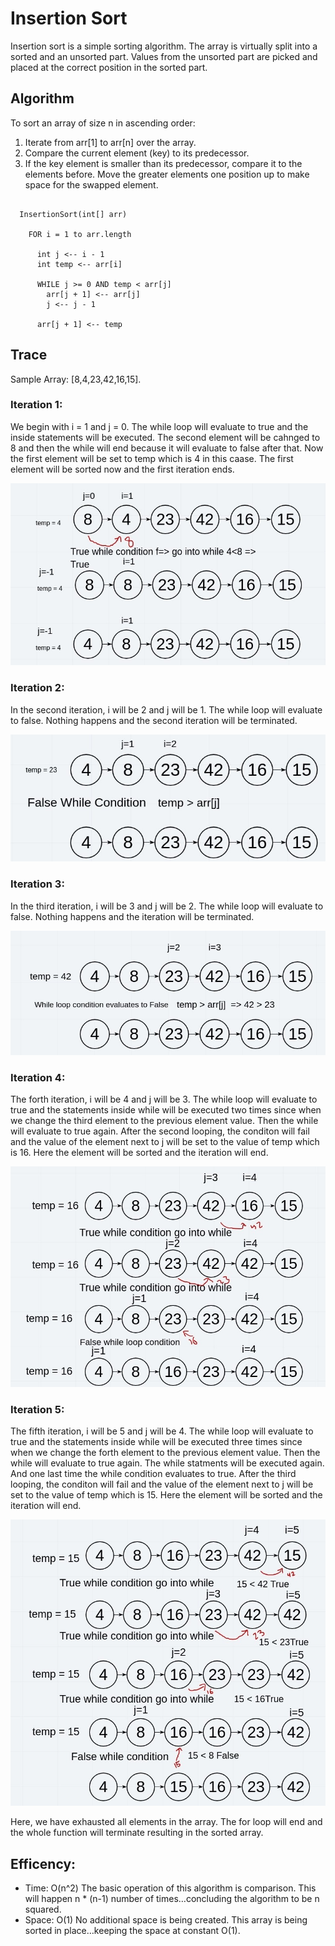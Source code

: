 # Insertion Sort

Insertion sort is a simple sorting algorithm. The array is virtually split into a sorted and an unsorted part. Values from the unsorted part are picked and placed at the correct position in the sorted part.

## Algorithm

To sort an array of size n in ascending order:

1. Iterate from arr[1] to arr[n] over the array.
2. Compare the current element (key) to its predecessor.
3. If the key element is smaller than its predecessor, compare it to the elements before. Move the greater elements one position up to make space for the swapped element.

```Pseudocode

  InsertionSort(int[] arr)
  
    FOR i = 1 to arr.length
    
      int j <-- i - 1
      int temp <-- arr[i]
      
      WHILE j >= 0 AND temp < arr[j]
        arr[j + 1] <-- arr[j]
        j <-- j - 1
        
      arr[j + 1] <-- temp

```

## Trace

Sample Array: [8,4,23,42,16,15].

### Iteration 1:

We begin with i = 1 and j = 0. The while loop will evaluate to true and the inside statements will be executed. The second element will be cahnged to 8 and then the while will end because it will evaluate to false after that. Now the first element will be set to temp which is 4 in this caase. The first element will be sorted now and the first iteration ends.

![first](../../../../assets/phase1.jpeg)

### Iteration 2:

In the second iteration, i will be 2 and j will be 1. The while loop will evaluate to false. Nothing happens and the second iteration will be terminated.

![second](../../../../assets/phase2.jpeg)

### Iteration 3:

In the third iteration, i will be 3 and j will be 2. The while loop will evaluate to false. Nothing happens and the iteration will be terminated.

![third](../../../../assets/phase3.jpeg)

### Iteration 4:

The forth iteration, i will be 4 and j will be 3. The while loop will evaluate to true and the statements inside while will be executed two times since when we change the third element to the previous element value. Then the while will evaluate to true again. After the second looping, the conditon will fail and the value of the element next to j will be set to the value of temp which is 16. Here the element will be sorted and the iteration will end.

![forth](../../../../assets/phase4.jpeg)

### Iteration 5:

The fifth iteration, i will be 5 and j will be 4. The while loop will evaluate to true and the statements inside while will be executed three times since when we change the forth element to the previous element value. Then the while will evaluate to true again. The while statments will be executed again. And one last time the while condition evaluates to true. After the third looping, the conditon will fail and the value of the element next to j will be set to the value of temp which is 15. Here the element will be sorted and the iteration will end.

![fifth](../../../../assets/phase5.jpeg)

Here, we have exhausted all elements in the array. The for loop will end and the whole function will terminate resulting in the sorted array.

## Efficency:

- Time: O(n^2)
The basic operation of this algorithm is comparison. This will happen n * (n-1) number of times…concluding the algorithm to be n squared.
- Space: O(1)
No additional space is being created. This array is being sorted in place…keeping the space at constant O(1).
